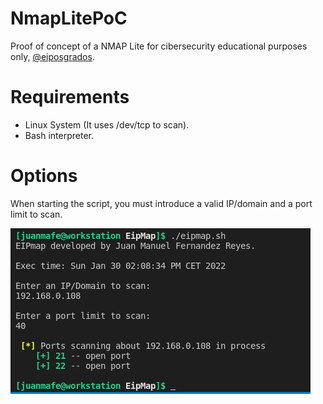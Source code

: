 # NmapLitePoC
Proof of concept of a NMAP Lite for cibersecurity educational purposes only, <a href="https://eiposgrados.com/programas/master-en-ciberseguridad/">@eiposgrados</a>.

# Requirements
* Linux System (It uses /dev/tcp to scan).
* Bash interpreter.

# Options
When starting the script, you must introduce a valid IP/domain and a port limit to scan.

![Example image](example.png)
